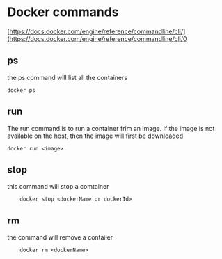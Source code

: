 # Docker commands
[https://docs.docker.com/engine/reference/commandline/cli/](https://docs.docker.com/engine/reference/commandline/cli/0

## ps
the ps command will list all the containers

    docker ps

## run
The run command is to run a container frim an image. If the image is not available on the host, 
then the image will first be downloaded

    docker run <image>
## stop
this command will stop a comtainer

        docker stop <dockerName or dockerId>

## rm
the command will remove a contailer

        docker rm <dockerName>
